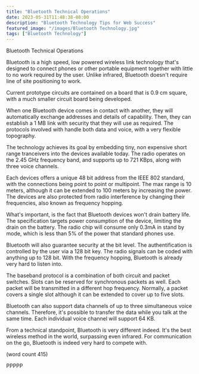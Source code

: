 ```yaml
---
title: "Bluetooth Technical Operations"
date: 2023-05-31T11:48:38-08:00
description: "Bluetooth Technology Tips for Web Success"
featured_image: "/images/Bluetooth Technology.jpg"
tags: ["Bluetooth Technology"]
---
```


Bluetooth Technical Operations

Bluetooth is a high speed, low powered wireless link
technology that's designed to connect phones or other
portable equipment together with little to no work
required by the user.  Unlike infrared, Bluetooth
doesn't require line of site positioning to work.

Current prototype circuits are contained on a board
that is 0.9 cm square, with a much smaller circuit
board being developed.  

When one Bluetooth device comes in contact with
another, they will automatically exchange addresses
and details of capability.  Then, they can establish
a 1 MB link with security that they will use as
required.  The protocols involved with handle both
data and voice, with a very flexible topography.

The technology achieves its goal by embedding tiny,
non expensive short range tranceivers into the 
devices available today.  The radio operates on the
2.45 GHz frequency band, and supports up to 721
KBps, along with three voice channels.  

Each devices offers a unique 48 bit address from
the IEEE 802 standard, with the connections being
point to point or multipoint. The max range is 
10 meters, although it can be extended to 100 
meters by increasing the power.  The devices are
also protected from radio interference by changing
their frequencies, also known as frequency hopping.

What's important, is the fact that Bluetooth 
devices won't drain battery life.  The specification
targets power consumption of the device, limiting
the drain on the battery.  The radio chip will
consume only 0.3mA in stand by mode, which is less
than 5% of the power that standard phones use.

Bluetooth will also guarantee security at the bit
level.  The authentification is controlled by the
user via a 128 bit key.  The radio signals can
be coded with anything up to 128 bit.  With the
frequency hopping, Bluetooth is already very 
hard to listen into.

The baseband protocol is a combination of both
circuit and packet switches.  Slots can be reserved
for synchronous packets as well.  Each packet 
will be transmitted in a different hop frequency.
Normally, a packet covers a single slot although
it can be extended to cover up to five slots.

Bluetooth can also support data channels of up to
three simultaneous voice channels.  Therefore,
it's possible to transfer the data while you talk
at the same time.  Each individual voice channel
will support 64 KB.

From a technical standpoint, Bluetooth is very
different indeed.  It's the best wireless method
in the world, surpassing even infrared.  For 
communication on the go, Bluetooth is indeed
very hard to compete with.

(word count 415)

PPPPP
